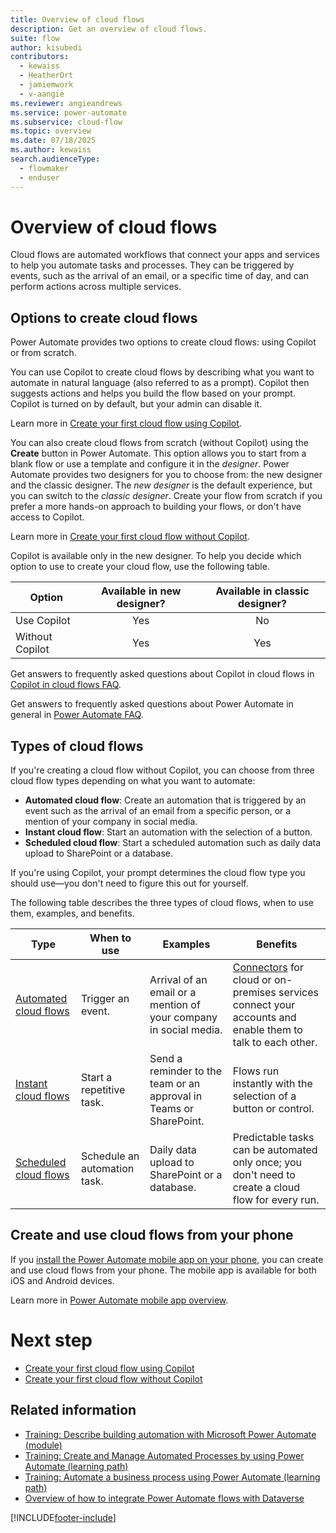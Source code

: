 ```yaml
---
title: Overview of cloud flows
description: Get an overview of cloud flows.
suite: flow
author: kisubedi
contributors:
  - kewaiss
  - HeatherOrt
  - jamiemwork
  - v-aangie
ms.reviewer: angieandrews
ms.service: power-automate
ms.subservice: cloud-flow
ms.topic: overview
ms.date: 07/18/2025
ms.author: kewaiss
search.audienceType: 
  - flowmaker
  - enduser
---
```


# Overview of cloud flows

Cloud flows are automated workflows that connect your apps and services to help you automate tasks and processes. They can be triggered by events, such as the arrival of an email, or a specific time of day, and can perform actions across multiple services.

## Options to create cloud flows

Power Automate provides two options to create cloud flows: using Copilot or from scratch.

You can use Copilot to create cloud flows by describing what you want to automate in natural language (also referred to as a prompt). Copilot then suggests actions and helps you build the flow based on your prompt. Copilot is turned on by default, but your admin can disable it.

Learn more in [Create your first cloud flow using Copilot](create-cloud-flow-using-copilot.md).

You can also create cloud flows from scratch (without Copilot) using the **Create** button in Power Automate. This option allows you to start from a blank flow or use a template and configure it in the *designer*. Power Automate provides two designers for you to choose from: the new designer and the classic designer. The *new designer* is the default experience, but you can switch to the *classic designer*. Create your flow from scratch if you prefer a more hands-on approach to building your flows, or don't have access to Copilot.

Learn more in [Create your first cloud flow without Copilot](create-cloud-flow-without-copilot.md).

Copilot is available only in the new designer. To help you decide which option to use to create your cloud flow, use the following table.

| Option  | Available in new designer? | Available in classic designer?
|---------|:---------:|:---------:|
| Use Copilot     |    Yes     |   No      |
| Without Copilot |   Yes      |   Yes      |

Get answers to frequently asked questions about Copilot in cloud flows in [Copilot in cloud flows FAQ](faq-copilot-cloud-flows.yml).

Get answers to frequently asked questions about Power Automate in general in [Power Automate FAQ](frequently-asked-questions.yml).

## Types of cloud flows

If you're creating a cloud flow without Copilot, you can choose from three cloud flow types depending on what you want to automate:

- **Automated cloud flow**: Create an automation that is triggered by an event such as the arrival of an email from a specific person, or a mention of your company in social media.
- **Instant cloud flow**: Start an automation with the selection of a button.
- **Scheduled cloud flow**: Start a scheduled automation such as daily data upload to SharePoint or a database.

If you're using Copilot, your prompt determines the cloud flow type you should use&mdash;you don't need to figure this out for yourself.

The following table describes the three types of cloud flows, when to use them, examples, and benefits.

| Type   | When to use   | Examples    | Benefits    |
|-------------|---------------|-------------|------------------|
| [Automated cloud flows](get-started-logic-flow.md)    | Trigger an event. | Arrival of an email or a mention of your company in social media.          |  [Connectors](/connectors/) for cloud or on-premises services connect your accounts and enable them to talk to each other. |
| [Instant cloud flows](./mobile/mobile-create-flow.md)       | Start a repetitive task. | Send a reminder to the team or an approval in Teams or SharePoint.    |  Flows run instantly with the selection of a button or control.    |
| [Scheduled cloud flows](run-scheduled-tasks.md)       | Schedule an automation task. | Daily data upload to SharePoint or a database.     | Predictable tasks can be automated only once; you don't need to create a cloud flow for every run.  |

## Create and use cloud flows from your phone

If you [install the Power Automate mobile app on your phone](mobile/overview-mobile.md#install-the-power-automate-mobile-app), you can create and use cloud flows from your phone. The mobile app is available for both iOS and Android devices.

Learn more in [Power Automate mobile app overview](mobile/overview-mobile.md).

# Next step

- [Create your first cloud flow using Copilot](create-cloud-flow-using-copilot.md)
- [Create your first cloud flow without Copilot](create-cloud-flow-without-copilot.md)

## Related information

- [Training: Describe building automation with Microsoft Power Automate (module)](/training/modules/introduction-power-automate/)
- [Training: Create and Manage Automated Processes by using Power Automate (learning path)](/training/paths/create-manage-automated-processes-by-using-power-automate/)
- [Training: Automate a business process using Power Automate (learning path)](/training/paths/automate-process-power-automate/)
- [Overview of how to integrate Power Automate flows with Dataverse](dataverse/overview.md)

[!INCLUDE[footer-include](includes/footer-banner.md)]
